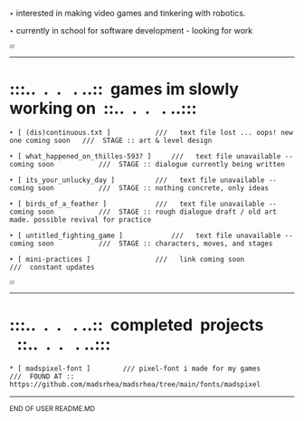 ‣ interested in making video games and tinkering with robotics.
	
‣ currently in school for software development - looking for work




<sub><sub><sub>///</sub></sub></sub>
********************************************************************************
	


<h1><b>:::..&nbsp;&nbsp;.&nbsp;&nbsp;.&nbsp;&nbsp;&nbsp;.&nbsp;..::&nbsp;&nbsp;games im slowly working on&nbsp;&nbsp;::..&nbsp;&nbsp;.&nbsp;&nbsp;.&nbsp;&nbsp;&nbsp;.&nbsp;..:::</b></h1>

    ‣ [ (dis)continuous.txt ]     		///   text file lost ... oops! new one coming soon   ///  STAGE :: art & level design 
    
    ‣ [ what_happened_on_thilles-593? ] 	///   text file unavailable -- coming soon           ///  STAGE :: dialogue currently being written
    
    ‣ [ its_your_unlucky_day ]    		///   text file unavailable -- coming soon           ///  STAGE :: nothing concrete, only ideas
    
    ‣ [ birds_of_a_feather ]      		///   text file unavailable -- coming soon           ///  STAGE :: rough dialogue draft / old art made. possible revival for practice
    
    ‣ [ untitled_fighting_game ]      		///   text file unavailable -- coming soon           ///  STAGE :: characters, moves, and stages

    ‣ [ mini-practices ]          		///   link coming soon			       	     ///  constant updates

    
    
    
<sub><sub><sub> /// </sub></sub></sub>
********************************************************************************
    
    
  <h1><b>:::..&nbsp;&nbsp;.&nbsp;&nbsp;.&nbsp;&nbsp;&nbsp;.&nbsp;..::&nbsp;&nbsp;completed&nbsp;&nbsp;projects &nbsp;&nbsp;::..&nbsp;&nbsp;.&nbsp;&nbsp;.&nbsp;&nbsp;&nbsp;.&nbsp;..:::</b></h1>

	* [ madspixel-font ]		///	pixel-font i made for my games			///  FOUND AT :: https://github.com/madsrhea/madsrhea/tree/main/fonts/madspixel
                          
                          
********************************************************************************
<sub>END OF USER README.MD             
                                   
